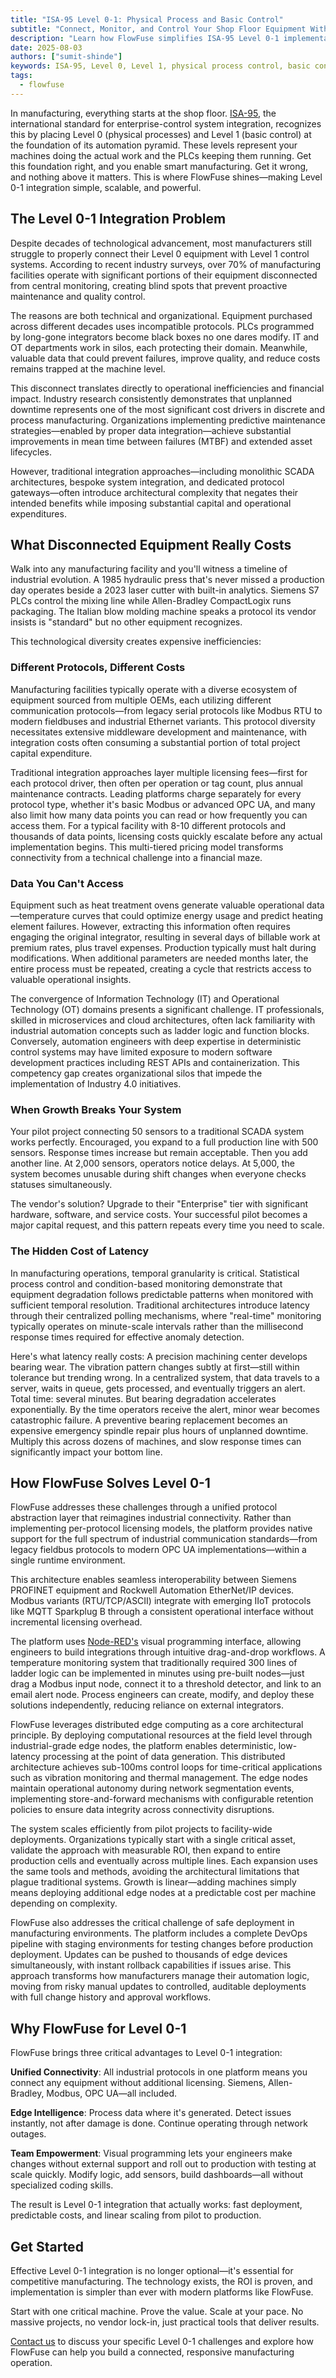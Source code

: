 ```yaml
---
title: "ISA-95 Level 0-1: Physical Process and Basic Control"
subtitle: "Connect, Monitor, and Control Your Shop Floor Equipment Without the Complexity"
description: "Learn how FlowFuse simplifies ISA-95 Level 0-1 implementation with universal protocol support, edge processing, and visual programming. See real examples and ROI data."
date: 2025-08-03
authors: ["sumit-shinde"]
keywords: ISA-95, Level 0, Level 1, physical process control, basic control, manufacturing automation, FlowFuse, Industry 4.0, PLC integration, sensor data, SCADA alternative
tags:
  - flowfuse
---
```


In manufacturing, everything starts at the shop floor. [ISA-95](https://www.isa.org/standards-and-publications/isa-standards/isa-standards-committees/isa95), the international standard for enterprise-control system integration, recognizes this by placing Level 0 (physical processes) and Level 1 (basic control) at the foundation of its automation pyramid. These levels represent your machines doing the actual work and the PLCs keeping them running. Get this foundation right, and you enable smart manufacturing. Get it wrong, and nothing above it matters. This is where FlowFuse shines—making Level 0-1 integration simple, scalable, and powerful.

<!--more-->

## The Level 0-1 Integration Problem

Despite decades of technological advancement, most manufacturers still struggle to properly connect their Level 0 equipment with Level 1 control systems. According to recent industry surveys, over 70% of manufacturing facilities operate with significant portions of their equipment disconnected from central monitoring, creating blind spots that prevent proactive maintenance and quality control.

The reasons are both technical and organizational. Equipment purchased across different decades uses incompatible protocols. PLCs programmed by long-gone integrators become black boxes no one dares modify. IT and OT departments work in silos, each protecting their domain. Meanwhile, valuable data that could prevent failures, improve quality, and reduce costs remains trapped at the machine level.

This disconnect translates directly to operational inefficiencies and financial impact. Industry research consistently demonstrates that unplanned downtime represents one of the most significant cost drivers in discrete and process manufacturing. Organizations implementing predictive maintenance strategies—enabled by proper data integration—achieve substantial improvements in mean time between failures (MTBF) and extended asset lifecycles.

However, traditional integration approaches—including monolithic SCADA architectures, bespoke system integration, and dedicated protocol gateways—often introduce architectural complexity that negates their intended benefits while imposing substantial capital and operational expenditures.

## What Disconnected Equipment Really Costs

Walk into any manufacturing facility and you'll witness a timeline of industrial evolution. A 1985 hydraulic press that's never missed a production day operates beside a 2023 laser cutter with built-in analytics. Siemens S7 PLCs control the mixing line while Allen-Bradley CompactLogix runs packaging. The Italian blow molding machine speaks a protocol its vendor insists is "standard" but no other equipment recognizes.

This technological diversity creates expensive inefficiencies:

### Different Protocols, Different Costs

Manufacturing facilities typically operate with a diverse ecosystem of equipment sourced from multiple OEMs, each utilizing different communication protocols—from legacy serial protocols like Modbus RTU to modern fieldbuses and industrial Ethernet variants. This protocol diversity necessitates extensive middleware development and maintenance, with integration costs often consuming a substantial portion of total project capital expenditure.

Traditional integration approaches layer multiple licensing fees—first for each protocol driver, then often per operation or tag count, plus annual maintenance contracts. Leading platforms charge separately for every protocol type, whether it's basic Modbus or advanced OPC UA, and many also limit how many data points you can read or how frequently you can access them. For a typical facility with 8-10 different protocols and thousands of data points, licensing costs quickly escalate before any actual implementation begins. This multi-tiered pricing model transforms connectivity from a technical challenge into a financial maze.

### Data You Can't Access

Equipment such as heat treatment ovens generate valuable operational data—temperature curves that could optimize energy usage and predict heating element failures. However, extracting this information often requires engaging the original integrator, resulting in several days of billable work at premium rates, plus travel expenses. Production typically must halt during modifications. When additional parameters are needed months later, the entire process must be repeated, creating a cycle that restricts access to valuable operational insights.

The convergence of Information Technology (IT) and Operational Technology (OT) domains presents a significant challenge. IT professionals, skilled in microservices and cloud architectures, often lack familiarity with industrial automation concepts such as ladder logic and function blocks. Conversely, automation engineers with deep expertise in deterministic control systems may have limited exposure to modern software development practices including REST APIs and containerization. This competency gap creates organizational silos that impede the implementation of Industry 4.0 initiatives.

### When Growth Breaks Your System

Your pilot project connecting 50 sensors to a traditional SCADA system works perfectly. Encouraged, you expand to a full production line with 500 sensors. Response times increase but remain acceptable. Then you add another line. At 2,000 sensors, operators notice delays. At 5,000, the system becomes unusable during shift changes when everyone checks statuses simultaneously.

The vendor's solution? Upgrade to their "Enterprise" tier with significant hardware, software, and service costs. Your successful pilot becomes a major capital request, and this pattern repeats every time you need to scale.

### The Hidden Cost of Latency

In manufacturing operations, temporal granularity is critical. Statistical process control and condition-based monitoring demonstrate that equipment degradation follows predictable patterns when monitored with sufficient temporal resolution. Traditional architectures introduce latency through their centralized polling mechanisms, where "real-time" monitoring typically operates on minute-scale intervals rather than the millisecond response times required for effective anomaly detection.

Here's what latency really costs: A precision machining center develops bearing wear. The vibration pattern changes subtly at first—still within tolerance but trending wrong. In a centralized system, that data travels to a server, waits in queue, gets processed, and eventually triggers an alert. Total time: several minutes. But bearing degradation accelerates exponentially. By the time operators receive the alert, minor wear becomes catastrophic failure. A preventive bearing replacement becomes an expensive emergency spindle repair plus hours of unplanned downtime. Multiply this across dozens of machines, and slow response times can significantly impact your bottom line.

## How FlowFuse Solves Level 0-1

FlowFuse addresses these challenges through a unified protocol abstraction layer that reimagines industrial connectivity. Rather than implementing per-protocol licensing models, the platform provides native support for the full spectrum of industrial communication standards—from legacy fieldbus protocols to modern OPC UA implementations—within a single runtime environment.

This architecture enables seamless interoperability between Siemens PROFINET equipment and Rockwell Automation EtherNet/IP devices. Modbus variants (RTU/TCP/ASCII) integrate with emerging IIoT protocols like MQTT Sparkplug B through a consistent operational interface without incremental licensing overhead.

The platform uses [Node-RED's](https://nodered.org/) visual programming interface, allowing engineers to build integrations through intuitive drag-and-drop workflows. A temperature monitoring system that traditionally required 300 lines of ladder logic can be implemented in minutes using pre-built nodes—just drag a Modbus input node, connect it to a threshold detector, and link to an email alert node. Process engineers can create, modify, and deploy these solutions independently, reducing reliance on external integrators.

FlowFuse leverages distributed edge computing as a core architectural principle. By deploying computational resources at the field level through industrial-grade edge nodes, the platform enables deterministic, low-latency processing at the point of data generation. This distributed architecture achieves sub-100ms control loops for time-critical applications such as vibration monitoring and thermal management. The edge nodes maintain operational autonomy during network segmentation events, implementing store-and-forward mechanisms with configurable retention policies to ensure data integrity across connectivity disruptions.

The system scales efficiently from pilot projects to facility-wide deployments. Organizations typically start with a single critical asset, validate the approach with measurable ROI, then expand to entire production cells and eventually across multiple lines. Each expansion uses the same tools and methods, avoiding the architectural limitations that plague traditional systems. Growth is linear—adding machines simply means deploying additional edge nodes at a predictable cost per machine depending on complexity.

FlowFuse also addresses the critical challenge of safe deployment in manufacturing environments. The platform includes a complete DevOps pipeline with staging environments for testing changes before production deployment. Updates can be pushed to thousands of edge devices simultaneously, with instant rollback capabilities if issues arise. This approach transforms how manufacturers manage their automation logic, moving from risky manual updates to controlled, auditable deployments with full change history and approval workflows.

## Why FlowFuse for Level 0-1

FlowFuse brings three critical advantages to Level 0-1 integration:

**Unified Connectivity**: All industrial protocols in one platform means you connect any equipment without additional licensing. Siemens, Allen-Bradley, Modbus, OPC UA—all included.

**Edge Intelligence**: Process data where it's generated. Detect issues instantly, not after damage is done. Continue operating through network outages.

**Team Empowerment**: Visual programming lets your engineers make changes without external support and roll out to production with testing at scale quickly. Modify logic, add sensors, build dashboards—all without specialized coding skills.

The result is Level 0-1 integration that actually works: fast deployment, predictable costs, and linear scaling from pilot to production.

## Get Started

Effective Level 0-1 integration is no longer optional—it's essential for competitive manufacturing. The technology exists, the ROI is proven, and implementation is simpler than ever with modern platforms like FlowFuse.

Start with one critical machine. Prove the value. Scale at your pace. No massive projects, no vendor lock-in, just practical tools that deliver results.

[Contact us](https://flowfuse.com/contact-us/) to discuss your specific Level 0-1 challenges and explore how FlowFuse can help you build a connected, responsive manufacturing operation.